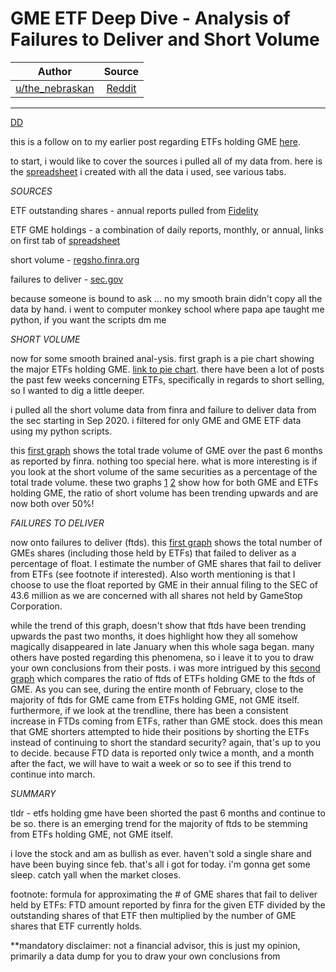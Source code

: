 GME ETF Deep Dive - Analysis of Failures to Deliver and Short Volume
====================================================================

| Author       | Source       | 
| :-------------: |:-------------:|
|  [u/the_nebraskan](https://www.reddit.com/user/the_nebraskan/) | [Reddit](https://www.reddit.com/r/GME/comments/manyso/gme_etf_deep_dive_analysis_of_failures_to_deliver/) | 

---


[DD](https://www.reddit.com/r/GME/search?q=flair_name%3A%22DD%22&restrict_sr=1)

this is a follow on to my earlier post regarding ETFs holding GME [here](https://www.reddit.com/r/GME/comments/makcor/etf_holdings_of_gme_compiled_current_as_of_22_mar/).

to start, i would like to cover the sources i pulled all of my data from. here is the [spreadsheet](https://docs.google.com/spreadsheets/d/1SWK2krtYHqrGu222bVGhRwTP9niW-0t-_9Bbpwru3jY/edit?usp=sharing) i created with all the data i used, see various tabs.

*SOURCES*

ETF outstanding shares - annual reports pulled from [Fidelity](https://screener.fidelity.com/ftgw/etf/goto/snapshot/quote.jhtml?symbols=XRT)

ETF GME holdings - a combination of daily reports, monthly, or annual, links on first tab of [spreadsheet](https://docs.google.com/spreadsheets/d/1SWK2krtYHqrGu222bVGhRwTP9niW-0t-_9Bbpwru3jY/edit?usp=sharing)

short volume - [regsho.finra.org](http://regsho.finra.org/regsho-January.html)

failures to deliver - [sec.gov](https://www.sec.gov/data/foiadocsfailsdatahtm)

because someone is bound to ask ... no my smooth brain didn't copy all the data by hand. i went to computer monkey school where papa ape taught me python, if you want the scripts dm me

*SHORT VOLUME*

now for some smooth brained anal-ysis. first graph is a pie chart showing the major ETFs holding GME. [link to pie chart](https://imgur.com/0N6gGmf). there have been a lot of posts the past few weeks concerning ETFs, specifically in regards to short selling, so I wanted to dig a little deeper.

i pulled all the short volume data from finra and failure to deliver data from the sec starting in Sep 2020. i filtered for only GME and GME ETF data using my python scripts.

this [first graph](https://imgur.com/3wmidrW) shows the total trade volume of GME over the past 6 months as reported by finra. nothing too special here. what is more interesting is if you look at the short volume of the same securities as a percentage of the total trade volume. these two graphs [1](https://imgur.com/6rVeSTB) [2](https://imgur.com/JBObY0q) show how for both GME and ETFs holding GME, the ratio of short volume has been trending upwards and are now both over 50%!

*FAILURES TO DELIVER*

now onto failures to deliver (ftds). this [first graph](https://imgur.com/vPe3lLp) shows the total number of GMEs shares (including those held by ETFs) that failed to deliver as a percentage of float. I estimate the number of GME shares that fail to deliver from ETFs (see footnote if interested). Also worth mentioning is that I choose to use the float reported by GME in their annual filing to the SEC of 43.6 million as we are concerned with all shares not held by GameStop Corporation.

while the trend of this graph, doesn't show that ftds have been trending upwards the past two months, it does highlight how they all somehow magically disappeared in late January when this whole saga began. many others have posted regarding this phenomena, so i leave it to you to draw your own conclusions from their posts. i was more intrigued by this [second graph](https://imgur.com/HeWny1E) which compares the ratio of ftds of ETFs holding GME to the ftds of GME. As you can see, during the entire month of February, close to the majority of ftds for GME came from ETFs holding GME, not GME itself. furthermore, if we look at the trendline, there has been a consistent increase in FTDs coming from ETFs, rather than GME stock. does this mean that GME shorters attempted to hide their positions by shorting the ETFs instead of continuing to short the standard security? again, that's up to you to decide. because FTD data is reported only twice a month, and a month after the fact, we will have to wait a week or so to see if this trend to continue into march.

*SUMMARY*

tldr - etfs holding gme have been shorted the past 6 months and continue to be so. there is an emerging trend for the majority of ftds to be stemming from ETFs holding GME, not GME itself.

i love the stock and am as bullish as ever. haven't sold a single share and have been buying since feb. that's all i got for today. i'm gonna get some sleep. catch yall when the market closes.

footnote: formula for approximating the # of GME shares that fail to deliver held by ETFs: FTD amount reported by finra for the given ETF divided by the outstanding shares of that ETF then multiplied by the number of GME shares that ETF currently holds.

**mandatory disclaimer: not a financial advisor, this is just my opinion, primarily a data dump for you to draw your own conclusions from
